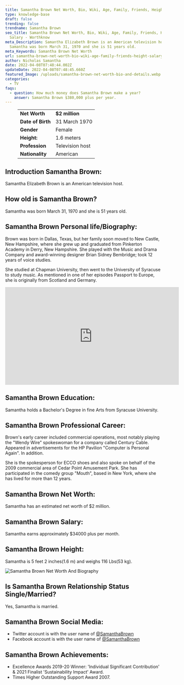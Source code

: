 ```yaml
---
title: Samantha Brown Net Worth, Bio, Wiki, Age, Family, Friends, Height & Salary
type: knowledge-base
draft: false
trending: false
trendname: Samantha Brown
seo_title: Samantha Brown Net Worth, Bio, Wiki, Age, Family, Friends, Height &
  Salary - Worthknow
meta_Description: Samantha Elizabeth Brown is an American television host.
  Samantha was born March 31, 1970 and she is 51 years old.
meta_Keywords: Samantha Brown Net Worth
url: samantha-brown-net-worth-bio-wiki-age-family-friends-height-salary
author: Nicholas Samantha
date: 2022-04-08T07:48:44.002Z
updateDate: 2022-04-08T07:48:45.660Z
featured_Image: /uploads/samantha-brown-net-worth-bio-and-details.webp
categories:
  - TV
faqs:
  - question: How much money does Samantha Brown make a year?
    answer: Samantha Brown $380,000 plus per year.
---
```

<figure class="wp-block-table is-style-stripes">
  <table>
    <tbody>
      <tr>
        <td>
          <strong>Net Worth</strong>
        </td>
        <td>
          <strong>$2 million</strong>
        </td>
      </tr>
      <tr>
        <td>
          <strong>Date of Birth</strong>
        </td>
        <td>31 March 1970</td>
      </tr>
      <tr>
        <td>
          <strong>Gender</strong>
        </td>
        <td>Female</td>
      </tr>
      <tr>
        <td>
          <strong>Height:</strong>
        </td>
        <td>1.6 meters</td>
      </tr>
      <tr>
        <td>
          <strong>Profession</strong>
        </td>
        <td>Television host</td>
      </tr>
      <tr>
        <td>
          <strong>Nationality</strong>
        </td>
        <td>American</td>
      </tr>
    </tbody>
  </table>
</figure>

## **Introduction Samantha Brown:**

Samantha Elizabeth Brown is an American television host.

## **How old is Samantha Brown?**

Samantha was born March 31, 1970 and she is 51 years old.

## **Samantha Brown Personal life/Biography:**

Brown was born in Dallas, Texas, but her family soon moved to New Castle, New Hampshire, where she grew up and graduated from Pinkerton Academy in Derry, New Hampshire. She played with the Music and Drama Company and award-winning designer Brian Sidney Bembridge; took 12 years of voice studies.

She studied at Chapman University, then went to the University of Syracuse to study music. As mentioned in one of her episodes Passport to Europe, she is originally from Scotland and Germany.

<iframe width="560" height="315" src="https://www.youtube.com/embed/diWaAj417YY" title="YouTube video player" frameborder="0" allow="accelerometer; autoplay; clipboard-write; encrypted-media; gyroscope; picture-in-picture" allowfullscreen></iframe>

## **Samantha Brown Education:**

Samantha holds a Bachelor's Degree in fine Arts from Syracuse University.

## **Samantha Brown Professional Career:**

Brown's early career included commercial operations, most notably playing the "Wendy Wire" spokeswoman for a company called Century Cable. Appeared in advertisements for the HP Pavilion "Computer is Personal Again". In addition.  

She is the spokesperson for ECCO shoes and also spoke on behalf of the 2009 commercial area of ​​Cedar Point Amusement Park. She has participated in the comedy group "Mouth", based in New York, where she has lived for more than 12 years.

## **Samantha Brown Net Worth:**

Samantha has an estimated net worth of $2 million.

## **Samantha Brown Salary:**

Samantha earns approximately $34000 plus per month.

## **Samantha Brown Height:**

Samantha is 5 feet 2 inches(1.6 m) and weighs 116 Lbs(53 kg).

![Samantha Brown Net Worth And Biography](/uploads/samantha-brown-net-worth-.webp)

## **Is Samantha Brown Relationship Status Single/Married?**

Yes, Samantha is married.

## **Samantha Brown Social Media:**

* Twitter account is with the user name of <a href="https://twitter.com/SamanthaBrown" target="_blank" rel="nofollow" rel="noopener">@SamanthaBrown</a>
* Facebook account is with the user name of <a href="https://www.facebook.com/RealSamanthaBrown" target="_blank" rel="nofollow" rel="noopener">@SamanthaBrown</a>

## **Samantha Brown Achievements:**

* Excellence Awards 2019-20 Winner: 'Individual Significant Contribution' & 2021 Finalist 'Sustainability Impact' Award.
* Times Higher Outstanding Support Award 2007.